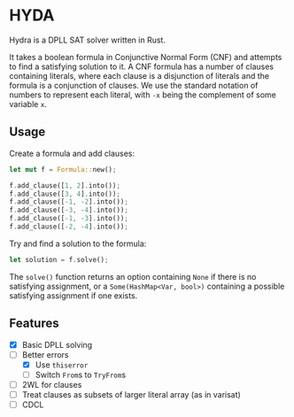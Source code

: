 # HYDA

Hydra is a DPLL SAT solver written in Rust.

It takes a boolean formula in Conjunctive Normal Form (CNF) and attempts to find a satisfying solution to it.
A CNF formula has a number of clauses containing literals, where each clause is a disjunction of literals and the formula is a conjunction of clauses.
We use the standard notation of numbers to represent each literal, with `-x` being the complement of some variable `x`.

## Usage
Create a formula and add clauses:
```rust
let mut f = Formula::new();

f.add_clause([1, 2].into());
f.add_clause([3, 4].into());
f.add_clause([-1, -2].into());
f.add_clause([-3, -4].into());
f.add_clause([-1, -3].into());
f.add_clause([-2, -4].into());
```
Try and find a solution to the formula:
```rust
let solution = f.solve();
```
The `solve()` function returns an option containing `None` if there is no satisfying assignment, or a `Some(HashMap<Var, bool>)` containing a possible satisfying assignment if one exists.

## Features
- [x] Basic DPLL solving
- [ ] Better errors
  - [x] Use `thiserror`
  - [ ] Switch `From`s to `TryFrom`s
- [ ] 2WL for clauses
- [ ] Treat clauses as subsets of larger literal array (as in varisat)
- [ ] CDCL
